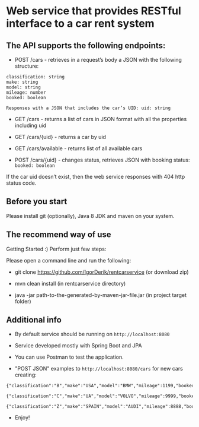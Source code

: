 # Web service that provides RESTful interface to a car rent system

## The API supports the following endpoints:

* POST /cars - retrieves in a request’s body a JSON with the following structure:
```
classification: string
make: string
model: string
mileage: number
booked: boolean

Responses with a JSON that includes the car’s UID: uid: string
```
* GET /cars - returns a list of cars in JSON format with all the properties including uid

* GET /cars/{uid} - returns a car by uid

* GET /cars/available - returns list of all available cars

* POST /cars/{uid} - changes status, retrieves JSON with booking status: ```booked: boolean```

If the car uid doesn’t exist, then the web service responses with 404 http status code.

## Before you start

Please install git (optionally), Java 8 JDK and maven on your system.

## The recommend way of use

Getting Started :)
Perform just few steps:

Please open a command line and run the following:

* git clone https://github.com/IgorDerik/rentcarservice (or download zip)

* mvn clean install (in rentcarservice directory)

* java -jar path-to-the-generated-by-maven-jar-file.jar (in project target folder)

## Additional info

* By default service should be running on ```http://localhost:8080```

* Service developed mostly with Spring Boot and JPA

* You can use Postman to test the application.

* "POST JSON" examples to ```http://localhost:8080/cars``` for new cars creating:
```
{"classification":"B","make":"USA","model":"BMW","mileage":1199,"booked":true}
```
```
{"classification":"C","make":"UA","model":"VOLVO","mileage":9999,"booked":false}
```
```
{"classification":"Z","make":"SPAIN","model":"AUDI","mileage":8888,"booked":false}
```

* Enjoy!